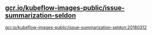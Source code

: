 
[gcr.io/kubeflow-images-public/issue-summarization-seldon](https://hub.docker.com/r/anjia0532/kubeflow-images-public.issue-summarization-seldon/tags/)
-----


[gcr.io/kubeflow-images-public/issue-summarization-seldon:20180312](https://hub.docker.com/r/anjia0532/kubeflow-images-public.issue-summarization-seldon/tags/)


